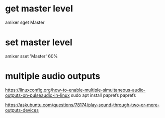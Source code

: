 # get master level
amixer sget Master

# set master level
amixer sset 'Master' 60%

# multiple audio outputs
https://linuxconfig.org/how-to-enable-multiple-simultaneous-audio-outputs-on-pulseaudio-in-linux
sudo apt install paprefs
paprefs

https://askubuntu.com/questions/78174/play-sound-through-two-or-more-outputs-devices